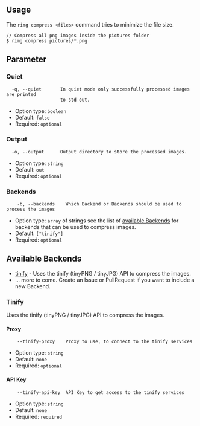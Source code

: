 ## Usage

The `rimg compress <files>` command tries to minimize the file size. 

```
// Compress all png images inside the pictures folder
$ rimg compress pictures/*.png
```


## Parameter 
### Quiet

```
  -q, --quiet       In quiet mode only successfully processed images are printed
                    to std out.
```

* Option type: `boolean`
* Default: `false`
* Required: `optional`


### Output

```
  -o, --output      Output directory to store the processed images.
```

* Option type: `string`
* Default: `out`
* Required: `optional`



### Backends

```
    -b, --backends    Which Backend or Backends should be used to process the images
```

* Option type: `array` of strings see the list of [available Backends](#available-backends) for backends that can be used to compress images.
* Default: `["tinify"]`
* Required: `optional`

## Available Backends 

* [tinify](#tinify) - Uses the tinify (tinyPNG / tinyJPG) API to compress the images.
* ... more to come. Create an Issue or PullRequest if you want to include a new Backend.

### Tinify
 Uses the tinify (tinyPNG / tinyJPG) API to compress the images.

#### Proxy
```
    --tinify-proxy    Proxy to use, to connect to the tinify services
```

* Option type: `string`
* Default: `none`
* Required: `optional`

#### API Key
```
    --tinify-api-key  API Key to get access to the tinify services
```

* Option type: `string`
* Default: `none`
* Required: `required`

